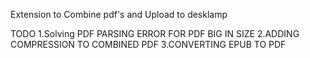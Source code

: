 Extension to Combine pdf's and Upload to desklamp


TODO
1.Solving PDF PARSING ERROR FOR PDF BIG IN SIZE
2.ADDING COMPRESSION TO COMBINED PDF
3.CONVERTING EPUB TO PDF 

